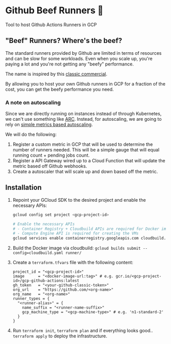 # Github Beef Runners 🥩
Tool to host Github Actions Runners in GCP

## "Beef" Runners? Where's the beef?

The standard runners provided by Github are limited in terms of resources and can be slow for some workloads. Even when you scale up, you're paying a lot and you're not getting any "beefy" performance.

The name is inspired by this [classic commercial](https://www.youtube.com/watch?v=u0aKKFybRNM).

By allowing you to host your own Github runners in GCP for a fraction of the cost, you can get the beefy performance you need.

### A note on autoscaling

Since we are directly running on instances instead of through Kubernetes, we can't use something like [ARC](https://github.com/actions/actions-runner-controller). Instead, for autoscaling, we are going to rely on [simple metrics based autoscaling](https://cloud.google.com/compute/docs/autoscaler/scaling-cloud-monitoring-metrics#configure_autoscaling_based_on_metrics).

We will do the following:

1. Register a custom metric in GCP that will be used to determine the number of runners needed. This will be a simple gauge that will equal running count + pending jobs count. 
2. Register a API Gateway wired up to a Cloud Function that will update the metric based off Github webhooks.
3. Create a autoscaler that will scale up and down based off the metric.


## Installation

1. Repoint your GCloud SDK to the desired project and enable the necessary APIs:
   ```bash
   gcloud config set project <gcp-project-id>

   # Enable the necessary APIs
   # - Container Registry + Cloudbuild APIs are required for Docker image building
   # - Compute Engine API is required for creating the VMs
   gcloud services enable containerregistry.googleapis.com cloudbuild.googleapis.com compute.googleapis.com
   ```

2. Build the Docker image via cloudbuild: `gcloud builds submit --config=cloudbuild.yaml runner/`

3. Create a `terraform.tfvars` file with the following content:
   ```hcl
   project_id = "<gcp-project-id>"
   image      = "<docker-image-url:tag>" # e.g. gcr.io/<gcp-project-id>/gcp-github-actions:latest
   gh_token   = "<your-github-classic-token>"
   org_url    = "https://github.com/<org-name>"
   org_name   = "<org-name>"
   runner_types = {
     "<runner-alias>" = {
       name_suffix = "<runner-name-suffix>"
       gcp_machine_type = "<gcp-machine-type>" # e.g. 'n1-standard-2'
     }
   }
   ```
4. Run `terraform init`, `terraform plan` and if everything looks good.. `terraform apply` to deploy the infrastructure.
